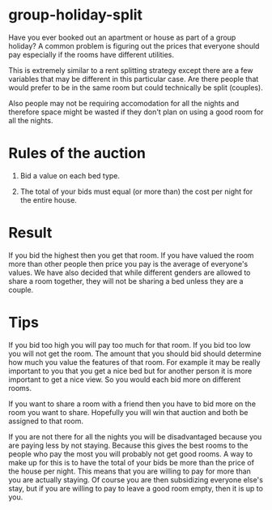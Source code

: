 # group-holiday-split
Have you ever booked out an apartment or house as part of a group holiday? A common problem is figuring out the prices 
that everyone should pay especially if the rooms have different utilities. 

This is extremely similar to a rent splitting strategy except there are a few variables that may be different in this 
particular case.
Are there people that would prefer to be in the same room but could technically be split (couples). 

Also people may not be requiring accomodation for all the nights and therefore space might be wasted if they don't plan
on using a good room for all the nights.  

# Rules of the auction

1. Bid a value on each bed type. 

2. The total of your bids must equal (or more than) the cost per night for the entire house. 

# Result

If you bid the highest then you get that room. If you have valued the room more than other people then price you pay is 
the average of everyone's values. We have also decided that while different genders are allowed to share a room together, 
they will not be sharing a bed unless they are a couple. 

# Tips

If you bid too high you will pay too much for that room. If you bid too low you will not get the room. 
The amount that you should bid should determine how much you value the features of that room. For example it may be 
really important to you that you get a nice bed but for another person it is more important to get a nice view. So you
would each bid more on different rooms. 

If you want to share a room with a friend then you have to bid more on the room you want to share. Hopefully you will 
win that auction and both be assigned to that room. 

If you are not there for all the nights you will be disadvantaged because you are paying less by not staying. Because 
this gives the best rooms to the people who pay the most you will probably not get good rooms. A way to make up for this 
is to have the total of your bids be more than the price of the house per night. This means that you are willing to 
pay for more than you are actually staying. Of course you are then subsidizing everyone else's stay, but if you are 
willing to pay to leave a good room empty, then it is up to you. 